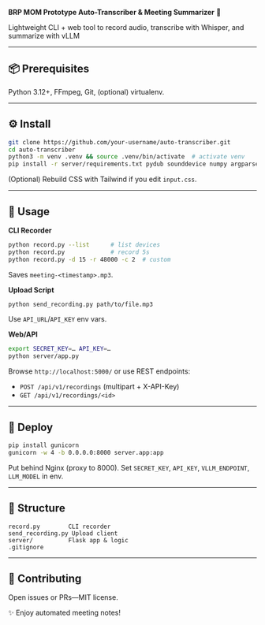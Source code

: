 **BRP MOM Prototype Auto-Transcriber & Meeting Summarizer** 🚀

Lightweight CLI + web tool to record audio, transcribe with Whisper, and summarize with vLLM

---

## 📦 Prerequisites

Python 3.12+, FFmpeg, Git, (optional) virtualenv.

---

## ⚙️ Install

```bash
git clone https://github.com/your-username/auto-transcriber.git
cd auto-transcriber
python3 -m venv .venv && source .venv/bin/activate  # activate venv
pip install -r server/requirements.txt pydub sounddevice numpy argparse requests
```

(Optional) Rebuild CSS with Tailwind if you edit `input.css`.

---

## 🏃 Usage

**CLI Recorder**

```bash
python record.py --list      # list devices
python record.py             # record 5s
python record.py -d 15 -r 48000 -c 2  # custom
```

Saves `meeting-<timestamp>.mp3`.

**Upload Script**

```bash
python send_recording.py path/to/file.mp3
```

Use `API_URL`/`API_KEY` env vars.

**Web/API**

```bash
export SECRET_KEY=… API_KEY=…
python server/app.py
```

Browse `http://localhost:5000/` or use REST endpoints:

* `POST /api/v1/recordings` (multipart + X-API-Key)
* `GET /api/v1/recordings/<id>`

---

## 🚀 Deploy

```bash
pip install gunicorn
gunicorn -w 4 -b 0.0.0.0:8000 server.app:app
```

Put behind Nginx (proxy to 8000). Set `SECRET_KEY`, `API_KEY`, `VLLM_ENDPOINT`, `LLM_MODEL` in env.

---

## 🔧 Structure

```
record.py        CLI recorder
send_recording.py Upload client
server/          Flask app & logic
.gitignore
```

---

## 🤝 Contributing

Open issues or PRs—MIT license.

✨ Enjoy automated meeting notes!
